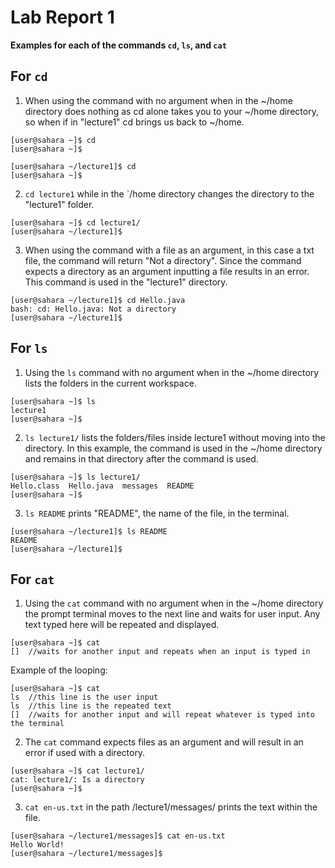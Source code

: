 # Lab Report 1

**Examples for each of the commands `cd`, `ls`, and `cat`**

**For `cd`**
---
1. When using the command with no argument when in the ~/home directory does nothing as cd alone takes you to your ~/home directory, so when if in "lecture1" cd brings us back to ~/home.
```
[user@sahara ~]$ cd
[user@sahara ~]$
```
```
[user@sahara ~/lecture1]$ cd
[user@sahara ~]$
```
2. `cd lecture1` while in the `/home directory changes the directory to the "lecture1" folder.
```
[user@sahara ~]$ cd lecture1/
[user@sahara ~/lecture1]$
```
3. When using the command with a file as an argument, in this case a txt file, the command will return "Not a directory". Since the command expects a directory as an argument inputting a file results in an error. This command is used in the "lecture1" directory.
```
[user@sahara ~/lecture1]$ cd Hello.java 
bash: cd: Hello.java: Not a directory
[user@sahara ~/lecture1]$
```

**For `ls`**
---
1. Using the `ls` command with no argument when in the ~/home directory lists the folders in the current workspace.
```
[user@sahara ~]$ ls
lecture1
[user@sahara ~]$
```
2. `ls lecture1/` lists the folders/files inside lecture1 without moving into the directory. In this example, the command is used in the ~/home directory and remains in that directory after the command is used.
```
[user@sahara ~]$ ls lecture1/
Hello.class  Hello.java  messages  README
[user@sahara ~]$
```
3. `ls README` prints "README", the name of the file, in the terminal.
```
[user@sahara ~/lecture1]$ ls README 
README
[user@sahara ~/lecture1]$
```

**For `cat`**
---
1. Using the `cat` command with no argument when in the ~/home directory the prompt terminal moves to the next line and waits for user input. Any text typed here will be repeated and displayed.
```
[user@sahara ~]$ cat
[]  //waits for another input and repeats when an input is typed in
```
Example of the looping:
```
[user@sahara ~]$ cat
ls  //this line is the user input
ls  //this line is the repeated text
[]  //waits for another input and will repeat whatever is typed into the terminal
```
2. The `cat` command expects files as an argument and will result in an error if used with a directory. 
```
[user@sahara ~]$ cat lecture1/
cat: lecture1/: Is a directory
[user@sahara ~]$
```
3. `cat en-us.txt` in the path /lecture1/messages/ prints the text within the file.
```
[user@sahara ~/lecture1/messages]$ cat en-us.txt 
Hello World!
[user@sahara ~/lecture1/messages]$
```
